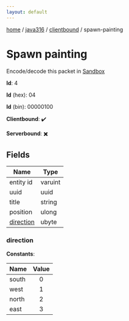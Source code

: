 ```yaml
---
layout: default
---
```


[home](/)  /  [java316](/protocol/java316)  /  [clientbound](/protocol/java316/clientbound)  /  spawn-painting

# Spawn painting

Encode/decode this packet in [Sandbox](../../../sandbox/java316#clientbound.spawn_painting)

**Id**: 4

**Id** (hex): 04

**Id** (bin): 00000100

**Clientbound**: ✔️

**Serverbound**: ✖️

## Fields

Name | Type
---|---
entity id | varuint
uuid | uuid
title | string
position | ulong
[direction](#direction) | ubyte

### direction

**Constants**:

Name | Value
---|:---:
south | 0
west | 1
north | 2
east | 3
